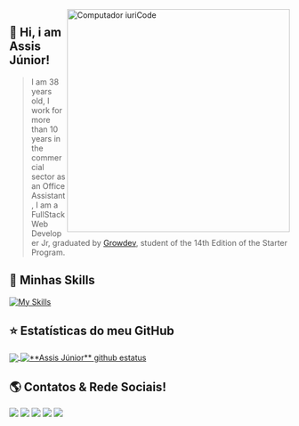 <img src="https://raw.githubusercontent.com/MicaelliMedeiros/micaellimedeiros/master/image/computer-illustration.png" min-width="400px" max-width="400px" width="400px" align="right" alt="Computador iuriCode">

## 🤔 Hi, i am <strong>Assis Júnior!</strong>

> I am 38 years old, I work for more than 10 years in the commercial sector as an Office Assistant, I am a FullStack Web Developer Jr, graduated by <a href="https://www.growdev.com.br" target="_blank">Growdev</a>, student of the 14th Edition of the Starter Program.<br>
<!-- 🔭 Escreva algum projeto que você desenvolveu ou que atualmente esteja trabalhando nele.

💬 Escreva uma mensagem para que as pessoas entrem em contato com você, ou te faça perguntas. -->

## 🚀 Minhas Skills

[![My Skills](https://skillicons.dev/icons?i=html,css,js,ts,nodejs,react,nextjs,php,laravel,mysql,docker,wordpress,git)](https://skillicons.dev)

## ⭐ Estatísticas do meu GitHub

<a href="https://github.com/Gurupreet">
  <img align="center" src="https://github-readme-stats.vercel.app/api/top-langs/?username=assferj&theme=github_dark&hide_langs_below=1" />
</a>

<a href="https://github.com/Gurupreet">
 <img align="center" src="https://github-readme-stats.vercel.app/api?username=assferj&show_icons=true&theme=github_dark&line_height=27" alt="**Assis Júnior** github estatus"/>
</a><br>


## 🌎 Contatos & Rede Sociais!

<a href="https://www.linkedin.com/in/assis-junior-7b092a107/" target="_blank"><img src="https://img.shields.io/badge/LinkedIn-0077B5?style=for-the-badge&logo=linkedin&logoColor=white" /></a>
<a href="https://github.com/AssFerj" target="_blank"><img src="https://img.shields.io/badge/GitHub-100000?style=for-the-badge&logo=github&logoColor=white" /></a>
<a href="https://github.com/AssisJuniorFacilis" target="_blank"><img src="https://img.shields.io/badge/GitHub-100000?style=for-the-badge&logo=github&logoColor=white" /></a>
<a href="mailto:assisjuniorwm@gmail.com" target="_blank"><img src="https://img.shields.io/badge/Gmail-D14836?style=for-the-badge&logo=gmail&logoColor=white" /></a>
<a href="https://www.assisjuniorwm.com.br" target="_blank"><img src="https://img.shields.io/badge/Vercel-000000?style=for-the-badge&logo=vercel&logoColor=white" /></a>
